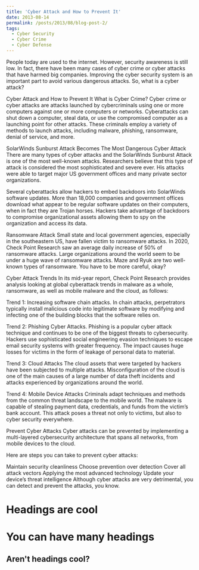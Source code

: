 ```yaml
---
title: 'Cyber Attack and How to Prevent It'
date: 2013-08-14
permalink: /posts/2013/08/blog-post-2/
tags:
  - Cyber Security
  - Cyber Crime
  - Cyber Defense
---
```


People today are used to the internet. However, security awareness is still low. In fact, there have been many cases of cyber crime or cyber attacks that have harmed big companies. Improving the cyber security system is an important part to avoid various dangerous attacks. So, what is a cyber attack?


Cyber Attack and How to Prevent It
What is Cyber Crime?
Cyber crime or cyber attacks are attacks launched by cybercriminals using one or more computers against one or more computers or networks. Cyberattacks can shut down a computer, steal data, or use the compromised computer as a launching point for other attacks. These criminals employ a variety of methods to launch attacks, including malware, phishing, ransomware, denial of service, and more.

SolarWinds Sunburst Attack Becomes The Most Dangerous Cyber ​​Attack
There are many types of cyber attacks and the SolarWinds Sunburst Attack is one of the most well-known attacks. Researchers believe that this type of attack is considered the most sophisticated and severe ever. His attacks were able to target major US government offices and many private sector organizations.

Several cyberattacks allow hackers to embed backdoors into SolarWinds software updates. More than 18,000 companies and government offices download what appear to be regular software updates on their computers, when in fact they are Trojan horses. Hackers take advantage of backdoors to compromise organizational assets allowing them to spy on the organization and access its data.

Ransomware Attack
Small state and local government agencies, especially in the southeastern US, have fallen victim to ransomware attacks. In 2020, Check Point Research saw an average daily increase of 50% of ransomware attacks. Large organizations around the world seem to be under a huge wave of ransomware attacks. Maze and Ryuk are two well-known types of ransomware. You have to be more careful, okay?

Cyber ​​Attack Trends
In its mid-year report, Check Point Research provides analysis looking at global cyberattack trends in malware as a whole, ransomware, as well as mobile malware and the cloud, as follows:

Trend 1: Increasing software chain attacks.
In chain attacks, perpetrators typically install malicious code into legitimate software by modifying and infecting one of the building blocks that the software relies on.

Trend 2: Phishing Cyber ​​Attacks.
Phishing is a popular cyber attack technique and continues to be one of the biggest threats to cybersecurity. Hackers use sophisticated social engineering evasion techniques to escape email security systems with greater frequency. The impact causes huge losses for victims in the form of leakage of personal data to material.

Trend 3: Cloud Attacks
The cloud assets that were targeted by hackers have been subjected to multiple attacks. Misconfiguration of the cloud is one of the main causes of a large number of data theft incidents and attacks experienced by organizations around the world.

Trend 4: Mobile Device Attacks
Criminals adapt techniques and methods from the common threat landscape to the mobile world. The malware is capable of stealing payment data, credentials, and funds from the victim’s bank account. This attack poses a threat not only to victims, but also to cyber security everywhere.

Prevent Cyber ​​Attacks
Cyber ​​attacks can be prevented by implementing a multi-layered cybersecurity architecture that spans all networks, from mobile devices to the cloud.

Here are steps you can take to prevent cyber attacks:

Maintain security cleanliness
Choose prevention over detection
Cover all attack vectors
Applying the most advanced technology
Update your device’s threat intelligence
Although cyber attacks are very detrimental, you can detect and prevent the attacks, you know.

Headings are cool
======

You can have many headings
======

Aren't headings cool?
------
